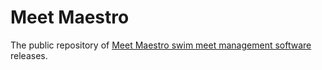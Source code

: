 # Meet Maestro

The public repository of [Meet Maestro swim meet management software](https://www.swimtopia.com/products/meet-maestro/swim-meet-management-software/) releases.
